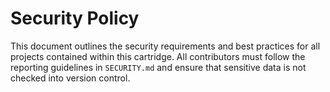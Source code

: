 # Security Policy

This document outlines the security requirements and best practices for all
projects contained within this cartridge.  All contributors must follow the
reporting guidelines in `SECURITY.md` and ensure that sensitive data is not
checked into version control.
